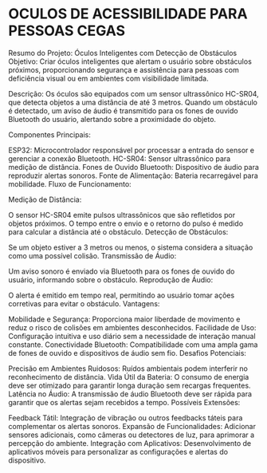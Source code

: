# OCULOS DE ACESSIBILIDADE PARA PESSOAS CEGAS

Resumo do Projeto: Óculos Inteligentes com Detecção de Obstáculos
Objetivo: Criar óculos inteligentes que alertam o usuário sobre obstáculos próximos, proporcionando segurança e assistência para pessoas com deficiência visual ou em ambientes com visibilidade limitada.

Descrição: Os óculos são equipados com um sensor ultrassônico HC-SR04, que detecta objetos a uma distância de até 3 metros. Quando um obstáculo é detectado, um aviso de áudio é transmitido para os fones de ouvido Bluetooth do usuário, alertando sobre a proximidade do objeto.

Componentes Principais:

ESP32: Microcontrolador responsável por processar a entrada do sensor e gerenciar a conexão Bluetooth.
HC-SR04: Sensor ultrassônico para medição de distância.
Fones de Ouvido Bluetooth: Dispositivo de áudio para reproduzir alertas sonoros.
Fonte de Alimentação: Bateria recarregável para mobilidade.
Fluxo de Funcionamento:

Medição de Distância:

O sensor HC-SR04 emite pulsos ultrassônicos que são refletidos por objetos próximos.
O tempo entre o envio e o retorno do pulso é medido para calcular a distância até o obstáculo.
Detecção de Obstáculos:

Se um objeto estiver a 3 metros ou menos, o sistema considera a situação como uma possível colisão.
Transmissão de Áudio:

Um aviso sonoro é enviado via Bluetooth para os fones de ouvido do usuário, informando sobre o obstáculo.
Reprodução de Áudio:

O alerta é emitido em tempo real, permitindo ao usuário tomar ações corretivas para evitar o obstáculo.
Vantagens:

Mobilidade e Segurança: Proporciona maior liberdade de movimento e reduz o risco de colisões em ambientes desconhecidos.
Facilidade de Uso: Configuração intuitiva e uso diário sem a necessidade de interação manual constante.
Conectividade Bluetooth: Compatibilidade com uma ampla gama de fones de ouvido e dispositivos de áudio sem fio.
Desafios Potenciais:

Precisão em Ambientes Ruidosos: Ruídos ambientais podem interferir no reconhecimento de distância.
Vida Útil da Bateria: O consumo de energia deve ser otimizado para garantir longa duração sem recargas frequentes.
Latência no Áudio: A transmissão de áudio Bluetooth deve ser rápida para garantir que os alertas sejam recebidos a tempo.
Possíveis Extensões:

Feedback Tátil: Integração de vibração ou outros feedbacks táteis para complementar os alertas sonoros.
Expansão de Funcionalidades: Adicionar sensores adicionais, como câmeras ou detectores de luz, para aprimorar a percepção do ambiente.
Integração com Aplicativos: Desenvolvimento de aplicativos móveis para personalizar as configurações e alertas do dispositivo.
